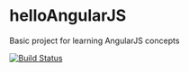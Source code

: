 # helloAngularJS
Basic project for learning AngularJS concepts

[![Build Status](https://travis-ci.org/jfcorreas/helloAngularJS.svg?branch=master)](https://travis-ci.org/jfcorreas/helloAngularJS)